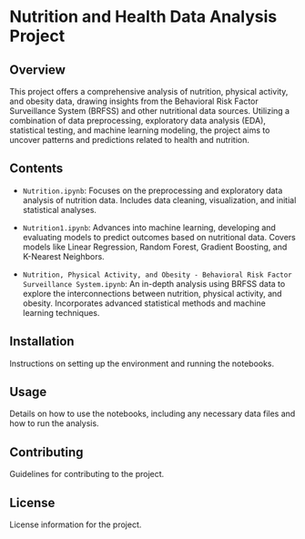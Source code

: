 
# Nutrition and Health Data Analysis Project

## Overview

This project offers a comprehensive analysis of nutrition, physical activity, and obesity data, drawing insights from the Behavioral Risk Factor Surveillance System (BRFSS) and other nutritional data sources. Utilizing a combination of data preprocessing, exploratory data analysis (EDA), statistical testing, and machine learning modeling, the project aims to uncover patterns and predictions related to health and nutrition.

## Contents

- `Nutrition.ipynb`: Focuses on the preprocessing and exploratory data analysis of nutrition data. Includes data cleaning, visualization, and initial statistical analyses.

- `Nutrition1.ipynb`: Advances into machine learning, developing and evaluating models to predict outcomes based on nutritional data. Covers models like Linear Regression, Random Forest, Gradient Boosting, and K-Nearest Neighbors.

- `Nutrition, Physical Activity, and Obesity - Behavioral Risk Factor Surveillance System.ipynb`: An in-depth analysis using BRFSS data to explore the interconnections between nutrition, physical activity, and obesity. Incorporates advanced statistical methods and machine learning techniques.

## Installation

Instructions on setting up the environment and running the notebooks.

## Usage

Details on how to use the notebooks, including any necessary data files and how to run the analysis.

## Contributing

Guidelines for contributing to the project.

## License

License information for the project.
